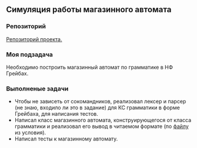 ## Симуляция работы магазинного автомата

### Репозиторий
[Репозиторий проекта.](https://github.com/Alexeyha/formal-language-project)

### Моя подзадача
Необходимо построить магазинный автомат по грамматике в НФ Грейбах.

### Выполненые задачи
* Чтобы не зависеть от сокомандников, реализовал лексер и парсер (не знаю, входило ли это в задание) для КС грамматики в форме Грейбаха, для написания тестов. 
* Написал класс магазинного автомата, конструирующегося от класса грамматики и реализовал его вывод в читаемом формате (по [файлу](https://github.com/kajigor/fl-2022-hse-win/blob/proj/lang/PDA.md) из условия). 
* Написал тесты к магазинному автомату.
